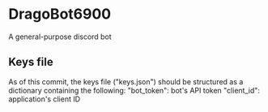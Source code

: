 # DragoBot6900
A general-purpose discord bot


## Keys file
As of this commit, the keys file ("keys.json") should be structured as a dictionary containing the following:
"bot_token": bot's API token
"client_id": application's client ID